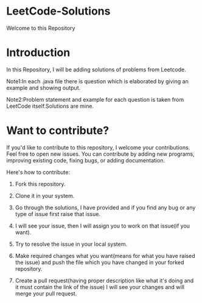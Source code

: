 # LeetCode-Solutions

Welcome to this Repository

# Introduction

In this Repository, I will be adding solutions of problems from Leetcode.

Note1:In each .java file there is question which is elaborated by giving an example and showing output.

Note2:Problem statement and example for each question is taken from LeetCode itself.Solutions are mine. 

# Want to contribute?

If you'd like to contribute to this repository, I welcome your contributions. Feel free to open new issues. You can contribute by adding new programs, improving existing code, fixing bugs, or adding documentation.

Here's how to contribute:

1. Fork this repository.

2. Clone it in your system.

3. Go through the solutions, I have provided and if you find any bug or any type of issue first raise that issue.

4. I will see your issue, then I will assign you to work on that issue(if you want).

3. Try to resolve the issue in your local system.

4. Make required changes what you want(means for what you have raised the issue) and push the file which you have changed in your forked repository.

5. Create a pull request(having proper description like what it's doing and it must contain the link of the issue) I will see your changes and will merge your pull request.

